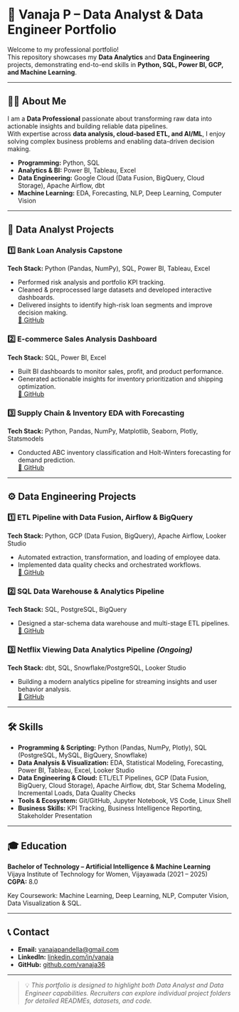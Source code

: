 # 🌟 Vanaja P – Data Analyst & Data Engineer Portfolio

Welcome to my professional portfolio!  
This repository showcases my **Data Analytics** and **Data Engineering** projects, demonstrating end-to-end skills in **Python, SQL, Power BI, GCP, and Machine Learning**.

---

## 👩‍💻 About Me
I am a **Data Professional** passionate about transforming raw data into actionable insights and building reliable data pipelines.  
With expertise across **data analysis, cloud-based ETL, and AI/ML**, I enjoy solving complex business problems and enabling data-driven decision making.

- **Programming:** Python, SQL  
- **Analytics & BI:** Power BI, Tableau, Excel  
- **Data Engineering:** Google Cloud (Data Fusion, BigQuery, Cloud Storage), Apache Airflow, dbt  
- **Machine Learning:** EDA, Forecasting, NLP, Deep Learning, Computer Vision  

---

## 📂 Data Analyst Projects
### 1️⃣ Bank Loan Analysis Capstone  
**Tech Stack:** Python (Pandas, NumPy), SQL, Power BI, Tableau, Excel  
- Performed risk analysis and portfolio KPI tracking.  
- Cleaned & preprocessed large datasets and developed interactive dashboards.  
- Delivered insights to identify high-risk loan segments and improve decision making.  
[🔗 GitHub](https://github.com/vanaja36/Bank-Loan-Analysis-Capstone)

### 2️⃣ E-commerce Sales Analysis Dashboard  
**Tech Stack:** SQL, Power BI, Excel  
- Built BI dashboards to monitor sales, profit, and product performance.  
- Generated actionable insights for inventory prioritization and shipping optimization.  
[🔗 GitHub](https://github.com/vanaja36/E-commerce-Sales-Analysis)

### 3️⃣ Supply Chain & Inventory EDA with Forecasting  
**Tech Stack:** Python, Pandas, NumPy, Matplotlib, Seaborn, Plotly, Statsmodels  
- Conducted ABC inventory classification and Holt-Winters forecasting for demand prediction.  
[🔗 GitHub](https://github.com/vanaja36/SupplyChain_EDA_Forecasting)

---

## ⚙️ Data Engineering Projects
### 1️⃣ ETL Pipeline with Data Fusion, Airflow & BigQuery  
**Tech Stack:** Python, GCP (Data Fusion, BigQuery), Apache Airflow, Looker Studio  
- Automated extraction, transformation, and loading of employee data.  
- Implemented data quality checks and orchestrated workflows.  
[🔗 GitHub](https://github.com/vanaja36/etl-pipeline-datafusion-airflow)

### 2️⃣ SQL Data Warehouse & Analytics Pipeline  
**Tech Stack:** SQL, PostgreSQL, BigQuery  
- Designed a star-schema data warehouse and multi-stage ETL pipelines.  
[🔗 GitHub](https://github.com/vanaja36/sql-data-warehouse-project)

### 3️⃣ Netflix Viewing Data Analytics Pipeline *(Ongoing)*  
**Tech Stack:** dbt, SQL, Snowflake/PostgreSQL, Looker Studio  
- Building a modern analytics pipeline for streaming insights and user behavior analysis.  
[🔗 GitHub](https://github.com/vanaja36/dbt-netflix-project)

---

## 🛠 Skills
- **Programming & Scripting:** Python (Pandas, NumPy, Plotly), SQL (PostgreSQL, MySQL, BigQuery, Snowflake)  
- **Data Analysis & Visualization:** EDA, Statistical Modeling, Forecasting, Power BI, Tableau, Excel, Looker Studio  
- **Data Engineering & Cloud:** ETL/ELT Pipelines, GCP (Data Fusion, BigQuery, Cloud Storage), Apache Airflow, dbt, Star Schema Modeling, Incremental Loads, Data Quality Checks  
- **Tools & Ecosystem:** Git/GitHub, Jupyter Notebook, VS Code, Linux Shell  
- **Business Skills:** KPI Tracking, Business Intelligence Reporting, Stakeholder Presentation

---

## 🎓 Education
**Bachelor of Technology – Artificial Intelligence & Machine Learning**  
Vijaya Institute of Technology for Women, Vijayawada (2021 – 2025)  
**CGPA:** 8.0  

Key Coursework: Machine Learning, Deep Learning, NLP, Computer Vision, Data Visualization & SQL.

---

## 📞 Contact
- **Email:** vanajapandella@gmail.com  
- **LinkedIn:** [linkedin.com/in/vanaja](https://linkedin.com/in/vanaja)  
- **GitHub:** [github.com/vanaja36](https://github.com/vanaja36)

---

> 💡 *This portfolio is designed to highlight both Data Analyst and Data Engineer capabilities. Recruiters can explore individual project folders for detailed READMEs, datasets, and code.*
